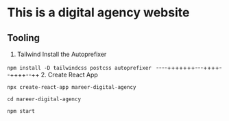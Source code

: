 # This is a digital agency website  

## Tooling
 1. Tailwind 
 Install the Autoprefixer 
 
 `npm install -D tailwindcss postcss autoprefixer `
 ----+++++++---++++--++++--++
 2. Create React App 

 `npx create-react-app mareer-digital-agency `
 
 `cd mareer-digital-agency`
 
 `npm start`
